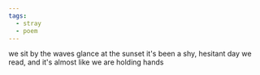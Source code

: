 ```yaml
---
tags:
  - stray
  - poem
---
```

we sit by the waves
glance at the sunset
it's been a shy, hesitant day
we read, and it's almost like
we are holding hands
